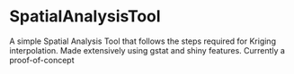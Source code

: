 # SpatialAnalysisTool
A simple Spatial Analysis Tool that follows the steps required for Kriging interpolation. Made extensively using gstat and shiny features. Currently a proof-of-concept
